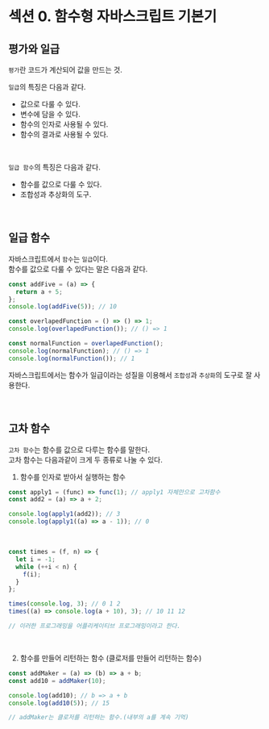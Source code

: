 # 섹션 0. 함수형 자바스크립트 기본기

## 평가와 일급

`평가`란 코드가 계산되어 값을 만드는 것.

`일급`의 특징은 다음과 같다.

- 값으로 다룰 수 있다.
- 변수에 담을 수 있다.
- 함수의 인자로 사용될 수 있다.
- 함수의 결과로 사용될 수 있다.

<br/>

`일급 함수`의 특징은 다음과 같다.

- 함수를 값으로 다룰 수 있다.
- 조합성과 추상화의 도구.

<br/>

## 일급 함수

자바스크립트에서 `함수`는 `일급`이다.<br/>
함수를 값으로 다룰 수 있다는 말은 다음과 같다.

```javascript
const addFive = (a) => {
  return a + 5;
};
console.log(addFive(5)); // 10

const overlapedFunction = () => () => 1;
console.log(overlapedFunction()); // () => 1

const normalFunction = overlapedFunction();
console.log(normalFunction); // () => 1
console.log(normalFunction()); // 1
```

자바스크립트에서는 함수가 일급이라는 성질을 이용해서 `조합성`과 `추상화`의 도구로 잘 사용한다.

<br/>

## 고차 함수

`고차 함수`는 함수를 값으로 다루는 함수를 말한다.<br/>
고차 함수는 다음과같이 크게 두 종류로 나눌 수 있다.

1. 함수를 인자로 받아서 실행하는 함수

```javascript
const apply1 = (func) => func(1); // apply1 자체만으로 고차함수
const add2 = (a) => a + 2;

console.log(apply1(add2)); // 3
console.log(apply1((a) => a - 1)); // 0
```

<br/>

```javascript
const times = (f, n) => {
  let i = -1;
  while (++i < n) {
    f(i);
  }
};

times(console.log, 3); // 0 1 2
times((a) => console.log(a + 10), 3); // 10 11 12

// 이러한 프로그래밍을 어플리케이티브 프로그래밍이라고 한다.
```

<br/>

2. 함수를 만들어 리턴하는 함수 (클로저를 만들어 리턴하는 함수)

```javascript
const addMaker = (a) => (b) => a + b;
const add10 = addMaker(10);

console.log(add10); // b => a + b
console.log(add10(5)); // 15

// addMaker는 클로저를 리턴하는 함수.(내부의 a를 계속 기억)
```

<br/>

